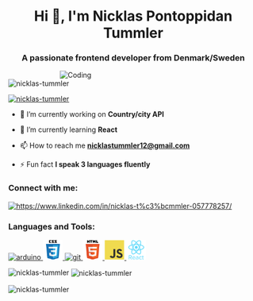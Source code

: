 <h1 align="center">Hi 👋, I'm Nicklas Pontoppidan Tummler</h1>
<h3 align="center">A passionate frontend developer from Denmark/Sweden</h3>

<img align="right" alt="Coding" width="400" src="https://static.wixstatic.com/media/b313a9_89ebec0c5f384c65a9551f0c1ec18ca9~mv2.gif">

<p align="left"> <img src="https://komarev.com/ghpvc/?username=nicklas-tummler&label=Profile%20views&color=0e75b6&style=flat" alt="nicklas-tummler" /> </p>

<p align="left"> <a href="https://github.com/ryo-ma/github-profile-trophy"><img src="https://github-profile-trophy.vercel.app/?username=nicklas-tummler" alt="nicklas-tummler" /></a> </p>

- 🔭 I’m currently working on **Country/city API**

- 🌱 I’m currently learning **React**

- 📫 How to reach me **nicklastummler12@gmail.com**

- ⚡ Fun fact **I speak 3 languages fluently**

<h3 align="left">Connect with me:</h3>
<p align="left">
<a href="https://linkedin.com/in/https://www.linkedin.com/in/nicklas-t%c3%bcmmler-057778257/" target="blank"><img align="center" src="https://raw.githubusercontent.com/rahuldkjain/github-profile-readme-generator/master/src/images/icons/Social/linked-in-alt.svg" alt="https://www.linkedin.com/in/nicklas-t%c3%bcmmler-057778257/" height="30" width="40" /></a>
</p>

<h3 align="left">Languages and Tools:</h3>
<p align="left"> <a href="https://www.arduino.cc/" target="_blank" rel="noreferrer"> <img src="https://cdn.worldvectorlogo.com/logos/arduino-1.svg" alt="arduino" width="40" height="40"/> </a> <a href="https://www.w3schools.com/css/" target="_blank" rel="noreferrer"> <img src="https://raw.githubusercontent.com/devicons/devicon/master/icons/css3/css3-original-wordmark.svg" alt="css3" width="40" height="40"/> </a> <a href="https://git-scm.com/" target="_blank" rel="noreferrer"> <img src="https://www.vectorlogo.zone/logos/git-scm/git-scm-icon.svg" alt="git" width="40" height="40"/> </a> <a href="https://www.w3.org/html/" target="_blank" rel="noreferrer"> <img src="https://raw.githubusercontent.com/devicons/devicon/master/icons/html5/html5-original-wordmark.svg" alt="html5" width="40" height="40"/> </a> <a href="https://developer.mozilla.org/en-US/docs/Web/JavaScript" target="_blank" rel="noreferrer"> <img src="https://raw.githubusercontent.com/devicons/devicon/master/icons/javascript/javascript-original.svg" alt="javascript" width="40" height="40"/> </a> <a href="https://reactjs.org/" target="_blank" rel="noreferrer"> <img src="https://raw.githubusercontent.com/devicons/devicon/master/icons/react/react-original-wordmark.svg" alt="react" width="40" height="40"/> </a> </p>

<p><img align="left" src="https://github-readme-stats.vercel.app/api/top-langs?username=nicklas-tummler&show_icons=true&locale=en&layout=compact" alt="nicklas-tummler" /></p>

<p>&nbsp;<img align="center" src="https://github-readme-stats.vercel.app/api?username=nicklas-tummler&show_icons=true&locale=en" alt="nicklas-tummler" /></p>

<p><img align="center" src="https://github-readme-streak-stats.herokuapp.com/?user=nicklas-tummler&" alt="nicklas-tummler" /></p>


